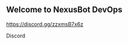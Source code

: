 ## Welcome to NexusBot DevOps 


https://discord.gg/zzxmsB7x6z

<p href=https://discord.gg/zzxmsB7x6z > Discord </p>
